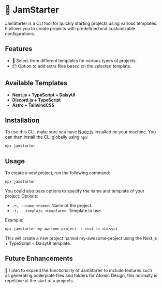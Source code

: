 # 🍊 JamStarter

JamStarter is a CLI tool for quickly starting projects using various templates. It allows you to create projects with predefined and customizable configurations.

## Features

- 🎨 Select from different templates for various types of projects.
- 📦 Option to add extra files based on the selected template.

## Available Templates

- **Next.js + TypeScript + DaisyUI**
- **Discord.js + TypeScript**
- **Astro + TailwindCSS**

## Installation

To use this CLI, make sure you have [Node.js](https://nodejs.org/) installed on your machine. You can then install the CLI globally using `npx`:

```bash
npx jamstarter
```

## Usage

To create a new project, run the following command:

```bash
npx jamstarter
```

You could also pass options to specify the name and template of your project:
Options:

- `-n, --name <name>`: Name of the project.
- `-t, --template <template>`: Template to use.

Example:

```bash
npx jamstarter my-awesome-project -t next-ts-daisyui
```

This will create a new project named my-awesome-project using the Next.js + TypeScript + DaisyUI template.

## Future Enhancements

🚀 I plan to expand the functionality of JamStarter to include features such as generating boilerplate files and folders for Atomic Design, this normally is repetitive at the start of a projects.
